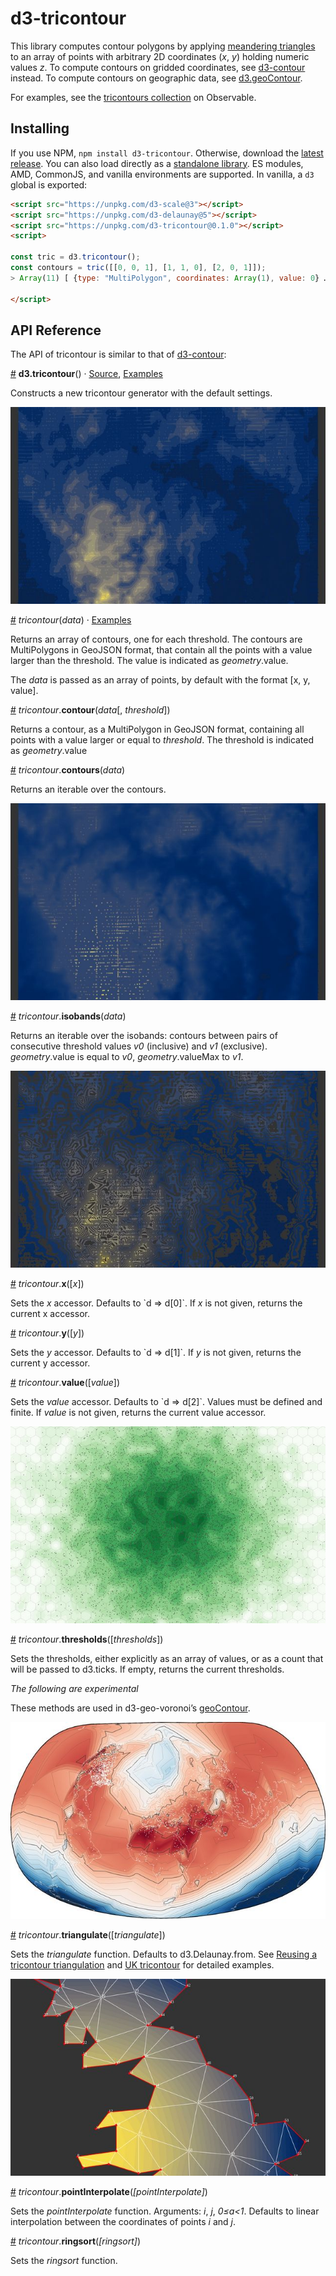 # d3-tricontour

This library computes contour polygons by applying [meandering triangles](https://blog.bruce-hill.com/meandering-triangles) to an array of points with arbitrary 2D coordinates (_x_, _y_) holding numeric values _z_. To compute contours on gridded coordinates, see [d3-contour](https://github.com/d3/d3-contour) instead. To compute contours on geographic data, see [d3.geoContour](https://github.com/Fil/d3-geo-voronoi/blob/master/README.md#contours).

For examples, see the [tricontours collection](https://observablehq.com/collection/@fil/tricontours) on Observable.

## Installing

If you use NPM, `npm install d3-tricontour`. Otherwise, download the [latest release](https://github.com/Fil/d3-tricontour/releases/latest). You can also load directly as a [standalone library](https://cdn.jsdelivr.net/npm/d3-tricontour). ES modules, AMD, CommonJS, and vanilla environments are supported. In vanilla, a `d3` global is exported:

```html
<script src="https://unpkg.com/d3-scale@3"></script>
<script src="https://unpkg.com/d3-delaunay@5"></script>
<script src="https://unpkg.com/d3-tricontour@0.1.0"></script>
<script>

const tric = d3.tricontour();
const contours = tric([[0, 0, 1], [1, 1, 0], [2, 0, 1]]);
> Array(11) [ {type: "MultiPolygon", coordinates: Array(1), value: 0} … ]
  
</script>
```

## API Reference

The API of tricontour is similar to that of [d3-contour](https://github.com/d3/d3-contour):

<a href="#tricontour" name="tricontour">#</a> <b>d3.tricontour</b>() · [Source](https://github.com/Fil/d3-tricontour/blob/master/src/tricontour.js), [Examples](https://observablehq.com/collection/@fil/tricontours)

Constructs a new tricontour generator with the default settings.

[![tricontours](https://raw.githubusercontent.com/Fil/d3-tricontour/master/img/tricontour.jpg)](https://observablehq.com/@fil/tricontours)


<a href="#_tricontour" name="_tricontour">#</a> _tricontour_(_data_) · [Examples](https://observablehq.com/@fil/tricontours)

Returns an array of contours, one for each threshold. The contours are MultiPolygons in GeoJSON format, that contain all the points with a value larger than the threshold. The value is indicated as _geometry_.value.

The _data_ is passed as an array of points, by default with the format [x, y, value].

<a href="#contour" name="contour">#</a> _tricontour_.<b>contour</b>(_data_[, _threshold_])

Returns a contour, as a MultiPolygon in GeoJSON format, containing all points with a value larger or equal to _threshold_. The threshold is indicated as _geometry_.value 

<a href="#contours" name="contours">#</a> _tricontour_.<b>contours</b>(_data_)

Returns an iterable over the contours.

[![iterable](https://raw.githubusercontent.com/Fil/d3-tricontour/master/img/tricontour-iterator.jpg)](https://observablehq.com/@fil/tricontour-iterator)


<a href="#isobands" name="isobands">#</a> _tricontour_.<b>isobands</b>(_data_)

Returns an iterable over the isobands: contours between pairs of consecutive threshold values _v0_ (inclusive) and _v1_ (exclusive). _geometry_.value is equal to _v0_, _geometry_.valueMax to _v1_.

[![isobands](https://raw.githubusercontent.com/Fil/d3-tricontour/master/img/tricontour-isobands.jpg)](https://observablehq.com/@fil/tricontour-isobands)


<a href="#x" name="x">#</a> _tricontour_.<b>x</b>([_x_])

Sets the *x* accessor. Defaults to \`d => d[0]\`. If _x_ is not given, returns the current x accessor.

<a href="#y" name="y">#</a> _tricontour_.<b>y</b>([_y_])

Sets the *y* accessor. Defaults to \`d => d[1]\`. If _y_ is not given, returns the current y accessor.

<a href="#value" name="value">#</a> _tricontour_.<b>value</b>([_value_])

Sets the *value* accessor. Defaults to \`d => d[2]\`. Values must be defined and finite. If _value_ is not given, returns the current value accessor.

[![hexbin heatmap](https://raw.githubusercontent.com/Fil/d3-tricontour/master/img/tricontour-hexbin.jpg)](https://observablehq.com/@fil/d3-hexbin-tricontours-heatmap)


<a href="#thresholds" name="thresholds">#</a>  _tricontour_.<b>thresholds</b>([_thresholds_])

Sets the thresholds, either explicitly as an array of values, or as a count that will be passed to d3.ticks. If empty, returns the current thresholds.


_The following are experimental_

These methods are used in d3-geo-voronoi’s [geoContour](https://github.com/Fil/d3-geo-voronoi/blob/master/README.md#contours).

[![geoContour](https://raw.githubusercontent.com/Fil/d3-tricontour/master/img/geocontour.jpg)](https://observablehq.com/@fil/spherical-contours)


<a href="#triangulate" name="triangulate">#</a>  _tricontour_.<b>triangulate</b>([_triangulate_])

Sets the *triangulate* function. Defaults to d3.Delaunay.from. See [Reusing a  tricontour triangulation](https://observablehq.com/@fil/reusing-a-tricontour-triangulation) and [UK tricontour](https://observablehq.com/@fil/tricontours-with-a-personalized-triangulation) for detailed examples.

[![UK tricontour](https://raw.githubusercontent.com/Fil/d3-tricontour/master/img/tricontour-triangulation.jpg)](https://observablehq.com/@fil/tricontours-with-a-personalized-triangulation)


<a href="#pointInterpolate" name="pointInterpolate">#</a> _tricontour_.<b>pointInterpolate</b>(_[pointInterpolate]_)

Sets the *pointInterpolate* function. Arguments: *i*, *j*, *0≤a<1*. Defaults to linear interpolation between the coordinates of points *i* and *j*.

<a href="#ringsort" name="ringsort">#</a> _tricontour_.<b>ringsort</b>(_[ringsort]_)

Sets the *ringsort* function.